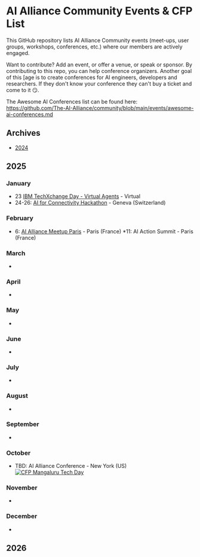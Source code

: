 # AI Alliance Community Events & CFP List

This GitHub repository lists AI Alliance Community events (meet-ups, user groups, workshops, conferences, etc.) where our members are actively engaged. 

Want to contribute? Add an event, or offer a venue, or speak or sponsor.  By contributing to this repo, you can help conference organizers. Another goal of this [age is to create conferences for AI engineers, developers and researchers.
If they don't know your conference they can't buy a ticket and come to it 😏.

The Awesome AI Conferences list can be found here: https://github.com/The-AI-Alliance/community/blob/main/events/awesome-ai-conferences.md

## Archives

* [2024](archives/2024.md)

## 2025

### January

* 23 [IBM TechXchange Day - Virtual Agents](https://ibmtechxchange-virtual-agents.bemyapp.com) - Virtual
* 24-26: [AI for Connectivity Hackathon](https://lablab.ai/event/ai-for-connectivity-hackathon) - Geneva (Switzerland)


### February

* 6: [AI Alliance Meetup Paris](https://lu.ma/vejv8xcx) - Paris (France) 
*11: AI Action Summit - Paris (France)

### March
* 

### April
*

### May
*

### June
*

### July
*

### August
*

### September
*

### October
* TBD: AI Alliance Conference - New York (US) <a href="https://sessionize.com/techmang/"><img alt="CFP Mangaluru Tech Day" src="https://img.shields.io/static/v1?label=CFP&message=until%2026-January-2025&color=red"></a>

### November
*

### December
*

## 2026

